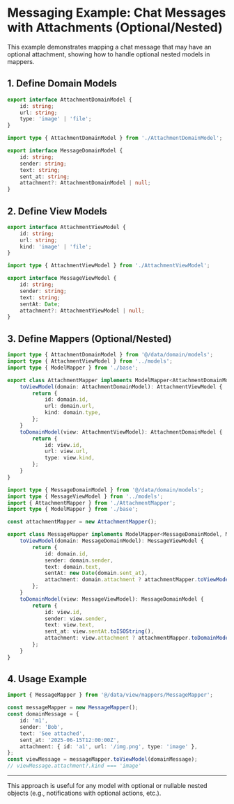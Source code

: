 # Messaging Example: Chat Messages with Attachments (Optional/Nested)

This example demonstrates mapping a chat message that may have an optional attachment, showing how to handle optional nested models in mappers.

## 1. Define Domain Models

```ts [domain/models/AttachmentDomainModel.ts]
export interface AttachmentDomainModel {
    id: string;
    url: string;
    type: 'image' | 'file';
}
```

```ts [domain/models/MessageDomainModel.ts]
import type { AttachmentDomainModel } from './AttachmentDomainModel';

export interface MessageDomainModel {
    id: string;
    sender: string;
    text: string;
    sent_at: string;
    attachment?: AttachmentDomainModel | null;
}
```

## 2. Define View Models

```ts [view/models/AttachmentViewModel.ts]
export interface AttachmentViewModel {
    id: string;
    url: string;
    kind: 'image' | 'file';
}
```

```ts [view/models/MessageViewModel.ts]
import type { AttachmentViewModel } from './AttachmentViewModel';

export interface MessageViewModel {
    id: string;
    sender: string;
    text: string;
    sentAt: Date;
    attachment?: AttachmentViewModel | null;
}
```

## 3. Define Mappers (Optional/Nested)

```ts [view/mappers/AttachmentMapper.ts]
import type { AttachmentDomainModel } from '@/data/domain/models';
import type { AttachmentViewModel } from '../models';
import type { ModelMapper } from './base';

export class AttachmentMapper implements ModelMapper<AttachmentDomainModel, AttachmentViewModel> {
    toViewModel(domain: AttachmentDomainModel): AttachmentViewModel {
        return {
            id: domain.id,
            url: domain.url,
            kind: domain.type,
        };
    }
    toDomainModel(view: AttachmentViewModel): AttachmentDomainModel {
        return {
            id: view.id,
            url: view.url,
            type: view.kind,
        };
    }
}
```

```ts [view/mappers/MessageMapper.ts]
import type { MessageDomainModel } from '@/data/domain/models';
import type { MessageViewModel } from '../models';
import { AttachmentMapper } from './AttachmentMapper';
import type { ModelMapper } from './base';

const attachmentMapper = new AttachmentMapper();

export class MessageMapper implements ModelMapper<MessageDomainModel, MessageViewModel> {
    toViewModel(domain: MessageDomainModel): MessageViewModel {
        return {
            id: domain.id,
            sender: domain.sender,
            text: domain.text,
            sentAt: new Date(domain.sent_at),
            attachment: domain.attachment ? attachmentMapper.toViewModel(domain.attachment) : null,
        };
    }
    toDomainModel(view: MessageViewModel): MessageDomainModel {
        return {
            id: view.id,
            sender: view.sender,
            text: view.text,
            sent_at: view.sentAt.toISOString(),
            attachment: view.attachment ? attachmentMapper.toDomainModel(view.attachment) : null,
        };
    }
}
```

## 4. Usage Example

```ts [usage-example.ts]
import { MessageMapper } from '@/data/view/mappers/MessageMapper';

const messageMapper = new MessageMapper();
const domainMessage = {
    id: 'm1',
    sender: 'Bob',
    text: 'See attached',
    sent_at: '2025-06-15T12:00:00Z',
    attachment: { id: 'a1', url: '/img.png', type: 'image' },
};
const viewMessage = messageMapper.toViewModel(domainMessage);
// viewMessage.attachment?.kind === 'image'
```

---

This approach is useful for any model with optional or nullable nested objects (e.g., notifications with optional actions, etc.).

